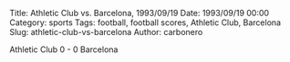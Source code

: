 Title: Athletic Club vs. Barcelona, 1993/09/19
Date: 1993/09/19 00:00
Category: sports
Tags: football, football scores, Athletic Club, Barcelona
Slug: athletic-club-vs-barcelona
Author: carbonero


Athletic Club 0 - 0 Barcelona
